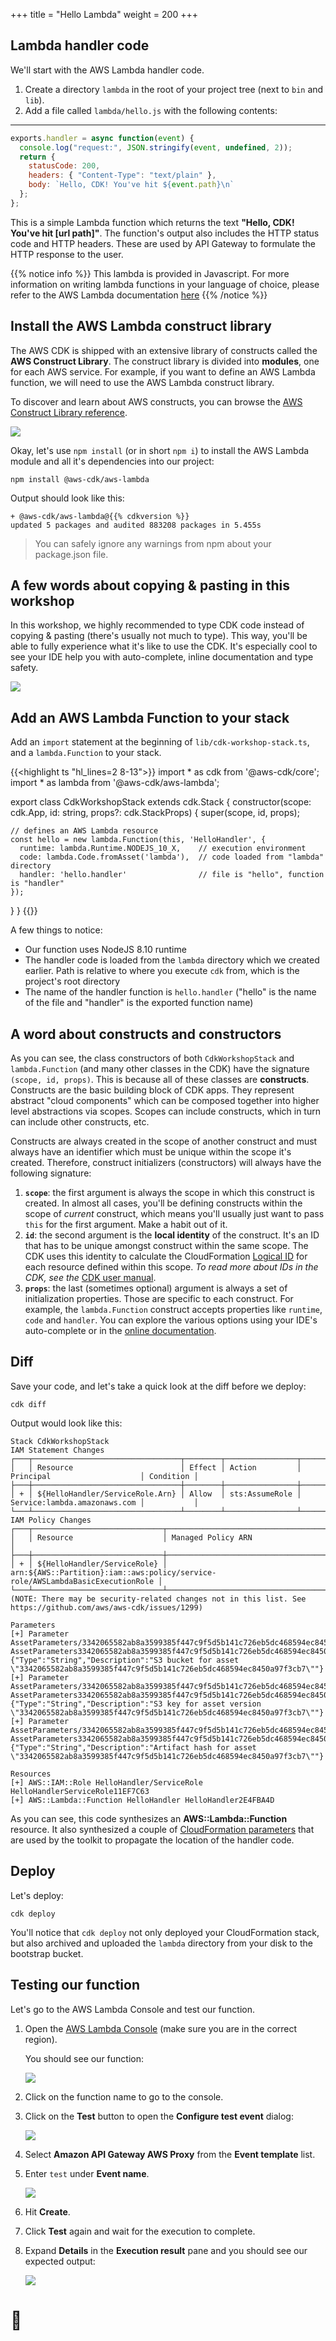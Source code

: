 +++
title = "Hello Lambda"
weight = 200
+++

## Lambda handler code

We'll start with the AWS Lambda handler code.

1. Create a directory `lambda` in the root of your project tree (next to `bin`
   and `lib`).
2. Add a file called `lambda/hello.js` with the following contents:

---
```js
exports.handler = async function(event) {
  console.log("request:", JSON.stringify(event, undefined, 2));
  return {
    statusCode: 200,
    headers: { "Content-Type": "text/plain" },
    body: `Hello, CDK! You've hit ${event.path}\n`
  };
};
```

This is a simple Lambda function which returns the text __"Hello, CDK! You've
hit [url path]"__. The function's output also includes the HTTP status code and
HTTP headers. These are used by API Gateway to formulate the HTTP response to
the user.

{{% notice info %}} This lambda is provided in Javascript. For more information on writing lambda functions in your language of choice, please refer to the AWS Lambda documentation [here](https://docs.aws.amazon.com/lambda/latest/dg/welcome.html) {{% /notice %}}

## Install the AWS Lambda construct library

The AWS CDK is shipped with an extensive library of constructs called the __AWS
Construct Library__. The construct library is divided into __modules__, one for
each AWS service. For example, if you want to define an AWS Lambda function, we
will need to use the AWS Lambda construct library.

To discover and learn about AWS constructs, you can browse the [AWS Construct
Library reference](https://docs.aws.amazon.com/cdk/api/latest/docs/aws-construct-library.html).

![](./clib.png)

Okay, let's use `npm install` (or in short `npm i`) to install the AWS Lambda
module and all it's dependencies into our project:

```
npm install @aws-cdk/aws-lambda
```

Output should look like this:

```
+ @aws-cdk/aws-lambda@{{% cdkversion %}}
updated 5 packages and audited 883208 packages in 5.455s
```

> You can safely ignore any warnings from npm about your package.json file.

## A few words about copying & pasting in this workshop

In this workshop, we highly recommended to type CDK code instead of copying &
pasting (there's usually not much to type). This way, you'll be able to fully
experience what it's like to use the CDK. It's especially cool to see your IDE
help you with auto-complete, inline documentation and type safety.

![](./auto-complete.png)

## Add an AWS Lambda Function to your stack

Add an `import` statement at the beginning of `lib/cdk-workshop-stack.ts`, and a
`lambda.Function` to your stack.


{{<highlight ts "hl_lines=2 8-13">}}
import * as cdk from '@aws-cdk/core';
import * as lambda from '@aws-cdk/aws-lambda';

export class CdkWorkshopStack extends cdk.Stack {
  constructor(scope: cdk.App, id: string, props?: cdk.StackProps) {
    super(scope, id, props);

    // defines an AWS Lambda resource
    const hello = new lambda.Function(this, 'HelloHandler', {
      runtime: lambda.Runtime.NODEJS_10_X,    // execution environment
      code: lambda.Code.fromAsset('lambda'),  // code loaded from "lambda" directory
      handler: 'hello.handler'                // file is "hello", function is "handler"
    });
  }
}
{{</highlight>}}

A few things to notice:

- Our function uses NodeJS 8.10 runtime
- The handler code is loaded from the `lambda` directory which we created
  earlier. Path is relative to where you execute `cdk` from, which is the
  project's root directory
- The name of the handler function is `hello.handler` ("hello" is the name of
  the file and "handler" is the exported function name)

## A word about constructs and constructors

As you can see, the class constructors of both `CdkWorkshopStack` and
`lambda.Function` (and many other classes in the CDK) have the signature
`(scope, id, props)`. This is because all of these classes are __constructs__.
Constructs are the basic building block of CDK apps. They represent abstract
"cloud components" which can be composed together into higher level abstractions
via scopes. Scopes can include constructs, which in turn can include other
constructs, etc.

Constructs are always created in the scope of another construct and must always
have an identifier which must be unique within the scope it's created.
Therefore, construct initializers (constructors) will always have the following
signature:

1. __`scope`__: the first argument is always the scope in which this construct
   is created. In almost all cases, you'll be defining constructs within the
   scope of _current_ construct, which means you'll usually just want to pass
   `this` for the first argument. Make a habit out of it.
2. __`id`__: the second argument is the __local identity__ of the construct.
   It's an ID that has to be unique amongst construct within the same scope. The
   CDK uses this identity to calculate the CloudFormation [Logical
   ID](https://docs.aws.amazon.com/AWSCloudFormation/latest/UserGuide/resources-section-structure.html)
   for each resource defined within this scope. *To read more about IDs in the
   CDK, see the* [CDK user manual](https://docs.aws.amazon.com/cdk/latest/guide/identifiers.html#identifiers_logical_ids).
3. __`props`__: the last (sometimes optional) argument is always a set of
   initialization properties. Those are specific to each construct. For example,
   the `lambda.Function` construct accepts properties like `runtime`, `code` and
   `handler`. You can explore the various options using your IDE's auto-complete
   or in the [online
   documentation](https://docs.aws.amazon.com/cdk/api/latest/docs/aws-lambda-readme.html).

## Diff

Save your code, and let's take a quick look at the diff before we deploy:

```
cdk diff
```

Output would look like this:

```text
Stack CdkWorkshopStack
IAM Statement Changes
┌───┬─────────────────────────────────┬────────┬────────────────┬──────────────────────────────┬───────────┐
│   │ Resource                        │ Effect │ Action         │ Principal                    │ Condition │
├───┼─────────────────────────────────┼────────┼────────────────┼──────────────────────────────┼───────────┤
│ + │ ${HelloHandler/ServiceRole.Arn} │ Allow  │ sts:AssumeRole │ Service:lambda.amazonaws.com │           │
└───┴─────────────────────────────────┴────────┴────────────────┴──────────────────────────────┴───────────┘
IAM Policy Changes
┌───┬─────────────────────────────┬────────────────────────────────────────────────────────────────────────────────┐
│   │ Resource                    │ Managed Policy ARN                                                             │
├───┼─────────────────────────────┼────────────────────────────────────────────────────────────────────────────────┤
│ + │ ${HelloHandler/ServiceRole} │ arn:${AWS::Partition}:iam::aws:policy/service-role/AWSLambdaBasicExecutionRole │
└───┴─────────────────────────────┴────────────────────────────────────────────────────────────────────────────────┘
(NOTE: There may be security-related changes not in this list. See https://github.com/aws/aws-cdk/issues/1299)

Parameters
[+] Parameter AssetParameters/3342065582ab8a3599385f447c9f5d5b141c726eb5dc468594ec8450a97f3cb7/S3Bucket AssetParameters3342065582ab8a3599385f447c9f5d5b141c726eb5dc468594ec8450a97f3cb7S3BucketEB5CA0D6: {"Type":"String","Description":"S3 bucket for asset \"3342065582ab8a3599385f447c9f5d5b141c726eb5dc468594ec8450a97f3cb7\""}
[+] Parameter AssetParameters/3342065582ab8a3599385f447c9f5d5b141c726eb5dc468594ec8450a97f3cb7/S3VersionKey AssetParameters3342065582ab8a3599385f447c9f5d5b141c726eb5dc468594ec8450a97f3cb7S3VersionKeyC5F120D1: {"Type":"String","Description":"S3 key for asset version \"3342065582ab8a3599385f447c9f5d5b141c726eb5dc468594ec8450a97f3cb7\""}
[+] Parameter AssetParameters/3342065582ab8a3599385f447c9f5d5b141c726eb5dc468594ec8450a97f3cb7/ArtifactHash AssetParameters3342065582ab8a3599385f447c9f5d5b141c726eb5dc468594ec8450a97f3cb7ArtifactHashBAACCCD2: {"Type":"String","Description":"Artifact hash for asset \"3342065582ab8a3599385f447c9f5d5b141c726eb5dc468594ec8450a97f3cb7\""}

Resources
[+] AWS::IAM::Role HelloHandler/ServiceRole HelloHandlerServiceRole11EF7C63
[+] AWS::Lambda::Function HelloHandler HelloHandler2E4FBA4D
```

As you can see, this code synthesizes an __AWS::Lambda::Function__ resource. It
also synthesized a couple of [CloudFormation
parameters](https://docs.aws.amazon.com/cdk/latest/guide/get_cfn_param.html)
that are used by the toolkit to propagate the location of the handler code.

## Deploy

Let's deploy:

```
cdk deploy
```

You'll notice that `cdk deploy` not only deployed your CloudFormation stack, but
also archived and uploaded the `lambda` directory from your disk to the
bootstrap bucket.

## Testing our function

Let's go to the AWS Lambda Console and test our function.

1. Open the [AWS Lambda
   Console](https://console.aws.amazon.com/lambda/home#/functions) (make sure
   you are in the correct region).

    You should see our function:

    ![](./lambda-1.png)

2. Click on the function name to go to the console.

3. Click on the __Test__ button to open the __Configure test event__ dialog:

    ![](./lambda-2.png)

4. Select __Amazon API Gateway AWS Proxy__ from the __Event template__ list.

5. Enter `test` under __Event name__.

    ![](./lambda-3.png)

6. Hit __Create__.

7. Click __Test__ again and wait for the execution to complete.

8. Expand __Details__ in the __Execution result__ pane and you should see our expected output:

    ![](./lambda-4.png)

# 👏
